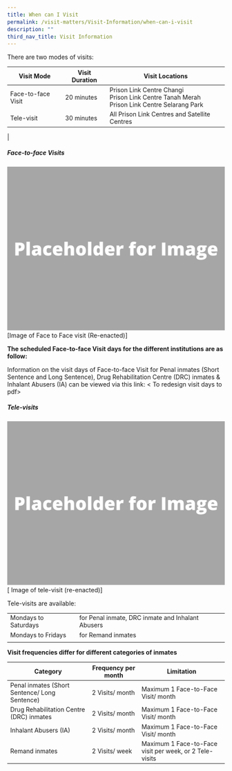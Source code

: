 ```yaml
---
title: When can I Visit
permalink: /visit-matters/Visit-Information/when-can-i-visit
description: ""
third_nav_title: Visit Information
---
```

There are two modes of visits:

|Visit Mode|Visit Duration |Visit Locations|
| -------- | -------- | -------- |
|Face-to-face Visit|20 minutes |Prison Link Centre Changi<br>Prison Link Centre Tanah Merah<br>Prison Link Centre Selarang Park|
|Tele-visit |30 minutes |All Prison Link Centres and Satellite Centres|
|

##### Face-to-face Visits
![](/images/Placeholder%20for%20Image.png)
[Image of Face to Face visit (Re-enacted)]

**The scheduled Face-to-face Visit days for the different institutions are as follow:**

Information on the visit days of Face-to-face Visit for Penal inmates (Short Sentence and Long Sentence), Drug Rehabilitation Centre (DRC) inmates & Inhalant Abusers (IA) can be viewed via this link: < To redesign visit days to pdf>

##### Tele-visits<br>
![](/images/Placeholder%20for%20Image.png)
[ Image of tele-visit (re-enacted)]

Tele-visits are available:

| | | 
| -------- | -------- | 
|Mondays to Saturdays|for Penal inmate, DRC inmate and Inhalant Abusers| 
|Mondays to Fridays|for Remand inmates| 
| | | 

**Visit frequencies differ for different categories of inmates**

| Category | Frequency per month|Limitation|
| -------- | -------- | -------- |
|Penal inmates (Short Sentence/ Long Sentence)|2 Visits/ month|Maximum 1 Face-to-Face Visit/ month|
|Drug Rehabilitation Centre (DRC) inmates|2 Visits/ month|Maximum 1 Face-to-Face Visit/ month|
|Inhalant Abusers (IA)|2 Visits/ month|Maximum 1 Face-to-Face Visit/ month|
|Remand inmates|2 Visits/ week|Maximum 1 Face-to-Face visit per week, or 2 Tele-visits|